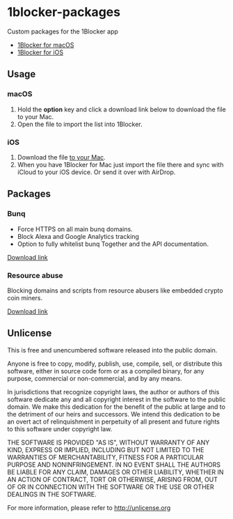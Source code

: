 # 1blocker-packages
Custom packages for the 1Blocker app

* [1Blocker for macOS](https://itunes.apple.com/app/id1107421413)
* [1Blocker for iOS](https://itunes.apple.com/app/id1025729002)

## Usage

### macOS

1. Hold the **option** key and click a download link below to download
the file to your Mac.
2. Open the file to import the list into 1Blocker.

### iOS

1. Download the file [to your Mac](#macos).
2. When you have 1Blocker for Mac just import the file there and sync
with iCloud to your iOS device. Or send it over with AirDrop.

## Packages

### Bunq

* Force HTTPS on all main bunq domains.
* Block Alexa and Google Analytics tracking
* Option to fully whitelist bunq Together and the API documentation.

[Download link](https://github.com/fvdm/1blocker-packages/raw/master/Bunq.1blockpkg)

### Resource abuse

Blocking domains and scripts from resource abusers like embedded
crypto coin miners.

[Download link](https://github.com/fvdm/1blocker-packages/raw/master/Resource%20abuse.1blockpkg)

## Unlicense

This is free and unencumbered software released into the public domain.

Anyone is free to copy, modify, publish, use, compile, sell, or
distribute this software, either in source code form or as a compiled
binary, for any purpose, commercial or non-commercial, and by any
means.

In jurisdictions that recognize copyright laws, the author or authors
of this software dedicate any and all copyright interest in the
software to the public domain. We make this dedication for the benefit
of the public at large and to the detriment of our heirs and
successors. We intend this dedication to be an overt act of
relinquishment in perpetuity of all present and future rights to this
software under copyright law.

THE SOFTWARE IS PROVIDED "AS IS", WITHOUT WARRANTY OF ANY KIND,
EXPRESS OR IMPLIED, INCLUDING BUT NOT LIMITED TO THE WARRANTIES OF
MERCHANTABILITY, FITNESS FOR A PARTICULAR PURPOSE AND NONINFRINGEMENT.
IN NO EVENT SHALL THE AUTHORS BE LIABLE FOR ANY CLAIM, DAMAGES OR
OTHER LIABILITY, WHETHER IN AN ACTION OF CONTRACT, TORT OR OTHERWISE,
ARISING FROM, OUT OF OR IN CONNECTION WITH THE SOFTWARE OR THE USE OR
OTHER DEALINGS IN THE SOFTWARE.

For more information, please refer to <http://unlicense.org>
